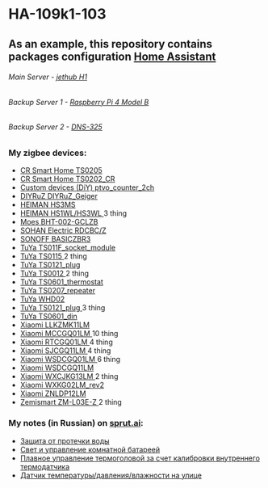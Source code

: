 # HA-109k1-103
## As an example, this repository contains packages configuration [Home Assistant](https://www.home-assistant.io/)
######  Main Server - [jethub H1](http://jethome.ru/jethub-h1)
######  Backup Server 1 - [Raspberry Pi 4 Model B](https://www.raspberrypi.com/products/raspberry-pi-4-model-b/)
######  Backup Server 2 - [DNS-325](https://www.dlink.ru/ru/products/120/1400.html)
### My zigbee devices:
+	[CR Smart Home	TS0205](https://www.zigbee2mqtt.io/devices/TS0205.html#cr%2520smart%2520home-ts0205)
+	[	CR Smart Home	TS0202_CR	](https://www.zigbee2mqtt.io/devices/TS0202_CR.html#cr%2520smart%2520home-ts0202_cr)
+	[	Custom devices (DiY)	ptvo_counter_2ch	](https://modkam.ru/2021/04/29/schetchik-impulsov-zigbee/?fbclid=IwAR1DVzTK6l4qRMhy-OLhXQB5pr0baGxdv0i2v1ujYfZN43Cj7xN57Fk7p0I)
+	[	DIYRuZ	DIYRuZ_Geiger	](https://modkam.ru/2020/06/05/indikator-radioaktivnosti-zigbee/)
+	[	HEIMAN	HS3MS	](https://www.zigbee2mqtt.io/devices/HS3MS.html#heiman-hs3ms)
+	[	HEIMAN	HS1WL/HS3WL	](https://www.zigbee2mqtt.io/devices/HS1WL_HS3WL.html#heiman-hs1wl%252Fhs3wl) 3 thing
+	[	Moes	BHT-002-GCLZB	](https://www.zigbee2mqtt.io/devices/BHT-002-GCLZB.html#moes-bht-002-gclzb)
+	[	SOHAN Electric	RDCBC/Z	](https://www.zigbee2mqtt.io/devices/RDCBC_Z.html#sohan%2520electric-rdcbc%252Fz)
+	[	SONOFF	BASICZBR3	](https://www.zigbee2mqtt.io/devices/BASICZBR3.html#sonoff-basiczbr3)
+	[	TuYa	TS011F_socket_module	](https://www.zigbee2mqtt.io/devices/TS011F_socket_module.html#tuya-ts011f_socket_module)
+	[	TuYa	TS0115	](https://www.zigbee2mqtt.io/devices/TS0115.html#tuya-ts0115) 2 thing
+	[	TuYa	TS0121_plug	](https://www.zigbee2mqtt.io/devices/TS0121_plug.html#tuya-ts0121_plug)
+	[	TuYa	TS0012	](https://www.zigbee2mqtt.io/devices/TS0012.html#tuya-ts0012) 2 thing
+	[	TuYa	TS0601_thermostat	](https://www.zigbee2mqtt.io/devices/TS0601_thermostat.html#tuya-ts0601_thermostat)
+	[	TuYa	TS0207_repeater	](https://www.zigbee2mqtt.io/devices/TS0207_repeater.html#tuya-ts0207_repeater)
+	[	TuYa	WHD02	](https://www.zigbee2mqtt.io/devices/WHD02.html#tuya-whd02)
+	[	TuYa	TS0121_plug	](https://www.zigbee2mqtt.io/devices/TS0121_plug.html#tuya-ts0121_plug) 3 thing
+	[	TuYa	TS0601_din	](https://www.zigbee2mqtt.io/devices/TS0601_din.html#tuya-ts0601_din)
+	[	Xiaomi	LLKZMK11LM	](https://www.zigbee2mqtt.io/devices/LLKZMK11LM.html#xiaomi-llkzmk11lm)
+	[	Xiaomi	MCCGQ01LM	](https://www.zigbee2mqtt.io/devices/MCCGQ01LM.html#xiaomi-mccgq01lm) 10 thing
+	[	Xiaomi	RTCGQ01LM	](https://www.zigbee2mqtt.io/devices/RTCGQ01LM.html#xiaomi-rtcgq01lm) 4 thing
+	[	Xiaomi	SJCGQ11LM	](https://www.zigbee2mqtt.io/devices/SJCGQ11LM.html#xiaomi-sjcgq11lm) 4 thing
+	[	Xiaomi	WSDCGQ01LM	](https://www.zigbee2mqtt.io/devices/WSDCGQ01LM.html#xiaomi-wsdcgq01lm) 6 thing
+	[	Xiaomi	WSDCGQ11LM	](https://www.zigbee2mqtt.io/devices/WSDCGQ11LM.html#xiaomi-wsdcgq11lm)
+	[	Xiaomi	WXCJKG13LM	](https://www.zigbee2mqtt.io/devices/WXCJKG13LM.html#xiaomi-wxcjkg13lm) 2 thing
+	[	Xiaomi	WXKG02LM_rev2	](https://www.zigbee2mqtt.io/devices/WXKG02LM_rev2.html#xiaomi-wxkg02lm_rev2)
+	[	Xiaomi	ZNLDP12LM	](https://www.zigbee2mqtt.io/devices/ZNLDP12LM.html#xiaomi-znldp12lm)
+	[	Zemismart	ZM-L03E-Z	](https://www.zigbee2mqtt.io/devices/ZM-L03E-Z.html#zemismart-zm-l03e-z) 2 thing

### My notes (in Russian) on [sprut.ai](https://sprut.ai):
+ [Защита от протечки воды](https://sprut.ai/client/blog/2503)
+ [Свет и управление комнатной батареей](https://sprut.ai/client/blog/2639)
+ [Плавное управление термоголовой за счет калибровки внутреннего термодатчика](https://sprut.ai/client/blog/3793)
+ [Датчик температуры/давления/влажности на улице](https://sprut.ai/client/blog/3794)
